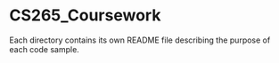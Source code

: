 # CS265_Coursework

Each directory contains its own README file describing the purpose of each code sample.
